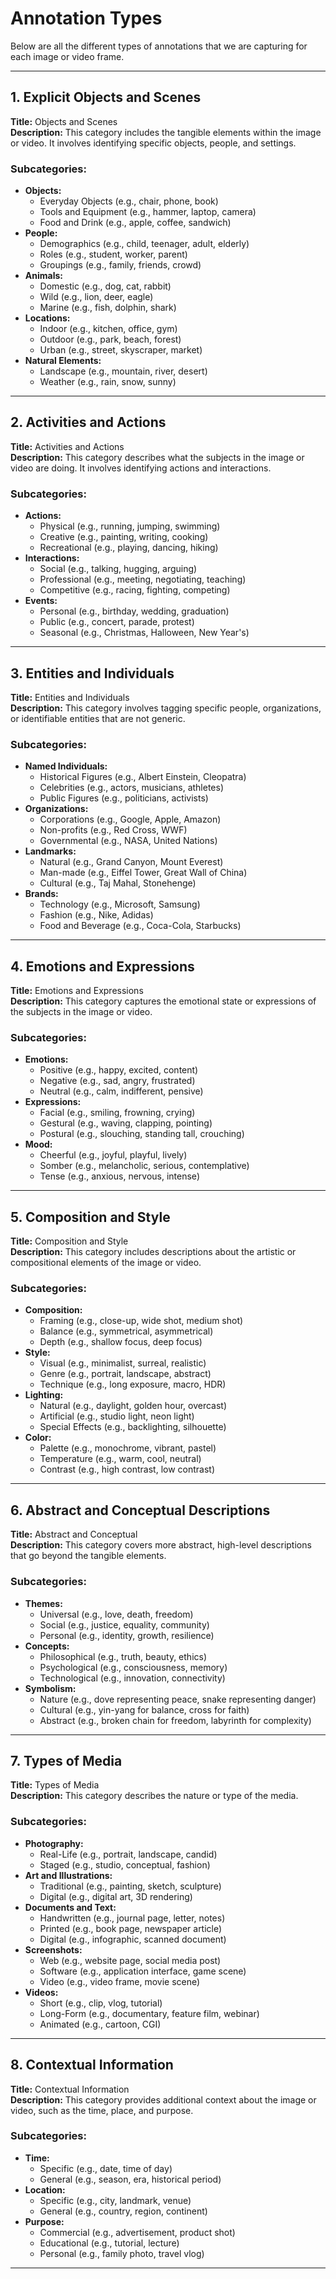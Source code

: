 # Annotation Types
Below are all the different types of annotations that we are capturing for each image or video frame.

---

## 1. Explicit Objects and Scenes
**Title:** Objects and Scenes  
**Description:** This category includes the tangible elements within the image or video. It involves identifying specific objects, people, and settings.

### Subcategories:
- **Objects:**
  - Everyday Objects (e.g., chair, phone, book)
  - Tools and Equipment (e.g., hammer, laptop, camera)
  - Food and Drink (e.g., apple, coffee, sandwich)
- **People:**
  - Demographics (e.g., child, teenager, adult, elderly)
  - Roles (e.g., student, worker, parent)
  - Groupings (e.g., family, friends, crowd)
- **Animals:**
  - Domestic (e.g., dog, cat, rabbit)
  - Wild (e.g., lion, deer, eagle)
  - Marine (e.g., fish, dolphin, shark)
- **Locations:**
  - Indoor (e.g., kitchen, office, gym)
  - Outdoor (e.g., park, beach, forest)
  - Urban (e.g., street, skyscraper, market)
- **Natural Elements:**
  - Landscape (e.g., mountain, river, desert)
  - Weather (e.g., rain, snow, sunny)

---

## 2. Activities and Actions
**Title:** Activities and Actions  
**Description:** This category describes what the subjects in the image or video are doing. It involves identifying actions and interactions.

### Subcategories:
- **Actions:**
  - Physical (e.g., running, jumping, swimming)
  - Creative (e.g., painting, writing, cooking)
  - Recreational (e.g., playing, dancing, hiking)
- **Interactions:**
  - Social (e.g., talking, hugging, arguing)
  - Professional (e.g., meeting, negotiating, teaching)
  - Competitive (e.g., racing, fighting, competing)
- **Events:**
  - Personal (e.g., birthday, wedding, graduation)
  - Public (e.g., concert, parade, protest)
  - Seasonal (e.g., Christmas, Halloween, New Year's)

---

## 3. Entities and Individuals
**Title:** Entities and Individuals  
**Description:** This category involves tagging specific people, organizations, or identifiable entities that are not generic.

### Subcategories:
- **Named Individuals:**
  - Historical Figures (e.g., Albert Einstein, Cleopatra)
  - Celebrities (e.g., actors, musicians, athletes)
  - Public Figures (e.g., politicians, activists)
- **Organizations:**
  - Corporations (e.g., Google, Apple, Amazon)
  - Non-profits (e.g., Red Cross, WWF)
  - Governmental (e.g., NASA, United Nations)
- **Landmarks:**
  - Natural (e.g., Grand Canyon, Mount Everest)
  - Man-made (e.g., Eiffel Tower, Great Wall of China)
  - Cultural (e.g., Taj Mahal, Stonehenge)
- **Brands:**
  - Technology (e.g., Microsoft, Samsung)
  - Fashion (e.g., Nike, Adidas)
  - Food and Beverage (e.g., Coca-Cola, Starbucks)

---

## 4. Emotions and Expressions
**Title:** Emotions and Expressions  
**Description:** This category captures the emotional state or expressions of the subjects in the image or video.

### Subcategories:
- **Emotions:**
  - Positive (e.g., happy, excited, content)
  - Negative (e.g., sad, angry, frustrated)
  - Neutral (e.g., calm, indifferent, pensive)
- **Expressions:**
  - Facial (e.g., smiling, frowning, crying)
  - Gestural (e.g., waving, clapping, pointing)
  - Postural (e.g., slouching, standing tall, crouching)
- **Mood:**
  - Cheerful (e.g., joyful, playful, lively)
  - Somber (e.g., melancholic, serious, contemplative)
  - Tense (e.g., anxious, nervous, intense)

---

## 5. Composition and Style
**Title:** Composition and Style  
**Description:** This category includes descriptions about the artistic or compositional elements of the image or video.

### Subcategories:
- **Composition:**
  - Framing (e.g., close-up, wide shot, medium shot)
  - Balance (e.g., symmetrical, asymmetrical)
  - Depth (e.g., shallow focus, deep focus)
- **Style:**
  - Visual (e.g., minimalist, surreal, realistic)
  - Genre (e.g., portrait, landscape, abstract)
  - Technique (e.g., long exposure, macro, HDR)
- **Lighting:**
  - Natural (e.g., daylight, golden hour, overcast)
  - Artificial (e.g., studio light, neon light)
  - Special Effects (e.g., backlighting, silhouette)
- **Color:**
  - Palette (e.g., monochrome, vibrant, pastel)
  - Temperature (e.g., warm, cool, neutral)
  - Contrast (e.g., high contrast, low contrast)

---

## 6. Abstract and Conceptual Descriptions
**Title:** Abstract and Conceptual  
**Description:** This category covers more abstract, high-level descriptions that go beyond the tangible elements.

### Subcategories:
- **Themes:**
  - Universal (e.g., love, death, freedom)
  - Social (e.g., justice, equality, community)
  - Personal (e.g., identity, growth, resilience)
- **Concepts:**
  - Philosophical (e.g., truth, beauty, ethics)
  - Psychological (e.g., consciousness, memory)
  - Technological (e.g., innovation, connectivity)
- **Symbolism:**
  - Nature (e.g., dove representing peace, snake representing danger)
  - Cultural (e.g., yin-yang for balance, cross for faith)
  - Abstract (e.g., broken chain for freedom, labyrinth for complexity)

---

## 7. Types of Media
**Title:** Types of Media  
**Description:** This category describes the nature or type of the media.

### Subcategories:
- **Photography:**
  - Real-Life (e.g., portrait, landscape, candid)
  - Staged (e.g., studio, conceptual, fashion)
- **Art and Illustrations:**
  - Traditional (e.g., painting, sketch, sculpture)
  - Digital (e.g., digital art, 3D rendering)
- **Documents and Text:**
  - Handwritten (e.g., journal page, letter, notes)
  - Printed (e.g., book page, newspaper article)
  - Digital (e.g., infographic, scanned document)
- **Screenshots:**
  - Web (e.g., website page, social media post)
  - Software (e.g., application interface, game scene)
  - Video (e.g., video frame, movie scene)
- **Videos:**
  - Short (e.g., clip, vlog, tutorial)
  - Long-Form (e.g., documentary, feature film, webinar)
  - Animated (e.g., cartoon, CGI)

---

## 8. Contextual Information
**Title:** Contextual Information  
**Description:** This category provides additional context about the image or video, such as the time, place, and purpose.

### Subcategories:
- **Time:**
  - Specific (e.g., date, time of day)
  - General (e.g., season, era, historical period)
- **Location:**
  - Specific (e.g., city, landmark, venue)
  - General (e.g., country, region, continent)
- **Purpose:**
  - Commercial (e.g., advertisement, product shot)
  - Educational (e.g., tutorial, lecture)
  - Personal (e.g., family photo, travel vlog)

---